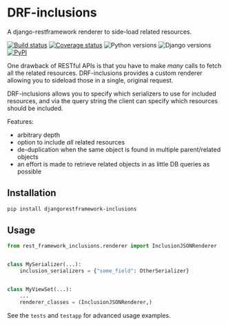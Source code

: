 # DRF-inclusions

A django-restframework renderer to side-load related resources.

[![Build status][build-status]][travis]
[![Coverage status][coverage]][codecov]
![Python versions][python-versions]
![Django versions][django-versions]
[![PyPI][pypi-version]][pypi]


[build-status]: https://travis-ci.org/isprojects/djangorestframework-inclusions.svg?branch=develop
[travis]: https://travis-ci.org/isprojects/djangorestframework-inclusions
[coverage]: https://codecov.io/gh/isprojects/djangorestframework-inclusions/branch/develop/graph/badge.svg
[codecov]: https://codecov.io/gh/isprojects/djangorestframework-inclusions
[python-versions]: https://img.shields.io/pypi/pyversions/djangorestframework-inclusions.svg
[django-versions]: https://img.shields.io/pypi/djversions/djangorestframework-inclusions.svg
[pypi-version]: https://img.shields.io/pypi/v/djangorestframework-inclusions.svg
[pypi]: https://pypi.org/project/djangorestframework-inclusions/


One drawback of RESTful APIs is that you have to make _many_ calls to fetch all
the related resources. DRF-inclusions provides a custom renderer allowing you
to sideload those in a single, original request.

DRF-inclusions allows you to specify which serializers to use for included
resources, and via the query string the client can specify which resources
should be included.

Features:

* arbitrary depth
* option to include _all_ related resources
* de-duplication when the same object is found in multiple parent/related
  objects
* an effort is made to retrieve related objects in as little DB queries as possible

## Installation

```bash
pip install djangorestframework-inclusions
```

## Usage

```python
from rest_framework_inclusions.renderer import InclusionJSONRenderer


class MySerializer(...):
    inclusion_serializers = {"some_field": OtherSerializer}


class MyViewSet(...):
    ...
    renderer_classes = (InclusionJSONRenderer,)
```

See the `tests` and `testapp` for advanced usage examples.
